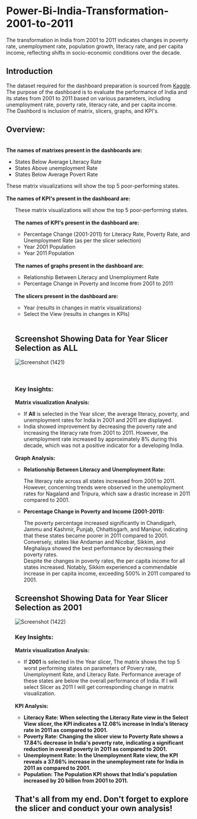 # Power-Bi-India-Transformation-2001-to-2011
The transformation in India from 2001 to 2011 indicates changes in poverty rate, unemployment rate, population growth, literacy rate, and per capita income, reflecting shifts in socio-economic conditions over the decade.
<h2>Introduction</h2>
The dataset required for the dashboard preparation is sourced from <a href= 'https://www.kaggle.com/datasets/gokulrajkmv/indian-statewise-data-from-rbi'>Kaggle</a>. The purpose of the dashboard is to evaluate the performance of India and its states from 2001 to 2011 based on various parameters, including unemployment rate, poverty rate, literacy rate, and per capita income.
</br>
The Dashbord is inclusion of matrix, slicers, graphs, and KPI's.
<h2>Overview:</h2>
</br>
<b>The names of matrixes present in the dashboards are:</b>
</br>
<ul>
  <li>States Below Average Literacy Rate</li>
  <li>States Above unemployment Rate</li>
  <li>States Below Average Povert Rate</li>
</ul>
These matrix visualizations will show the top 5 poor-performing states.
</br>
</br>
<b>The names of KPI's present in the dashboard are:</b>
</br>
<ul>
These matrix visualizations will show the top 5 poor-performing states.
</br>
</br>
<b>The names of KPI's present in the dashboard are:</b>
</br>
<ul>
  <li>Percentage Change (2001-2011) for Literacy Rate, Poverty Rate, and Unemployment Rate (as per the slicer selection)</li>
  <li>Year 2001 Population</li>
  <li>Year 2011 Population</li>
</ul>
</br>
<b>The names of graphs present in the dashboard are:</b>
</br>
<ul>
  <li>Relationship Between Literacy and Unemployment Rate</li>
  <li>Percentage Change in Poverty and Income from 2001 to 2011</li>
</ul>
</br>
<b>The slicers present in the dashboard are:</b>
<ul>
  <li>Year (results in changes in matrix visualizations)</li>
  <li>Select the View (results in changes in KPIs)</li>
</ul>
</br>
<h2>Screenshot Showing Data for Year Slicer Selection as ALL</h2>


![Screenshot (1421)](https://github.com/Priy-Sharma/Power-Bi-India-Transformation-2001-to-2011/assets/161149109/465494c3-ab78-4685-95fb-1b10237f744c)


</br>
<h3>Key Insights:</h3>
<b> Matrix visualization Analysis: </b>
</br>
<ul>
<li>If <b>All</b> is selected in the Year slicer, the average literacy, poverty, and unemployment rates for India in 2001 and 2011 are displayed.</li>
<li>India showed improvement by decreasing the poverty rate and increasing the literacy rate from 2001 to 2011. However, the unemployment rate increased by approximately 8% during this decade, which was not a positive indicator for a developing India.</li>
  
</ul>
</br>
<b>Graph Analysis:</b>
</br>
<ul>
  <li><b>Relationship Between Literacy and Unemployment Rate:</b></li>
  <p>The literacy rate across all states increased from 2001 to 2011. However, concerning trends were observed in the unemployment rates for Nagaland and Tripura, which saw a drastic increase in 2011 compared to 2001.</p>
  <li><b>Percentage Change in Poverty and Income (2001-2011):</b></li>
  <p>The poverty percentage increased significantly in Chandigarh, Jammu and Kashmir, Punjab, Chhattisgarh, and Manipur, indicating that these states became poorer in 2011 compared to 2001. Conversely, states like Andaman and Nicobar, Sikkim, and Meghalaya showed the best performance by decreasing their poverty rates.
</br>
Despite the changes in poverty rates, the per capita income for all states increased. Notably, Sikkim experienced a commendable increase in per capita income, exceeding 500% in 2011 compared to 2001.
</p>
</ul>

<h2>Screenshot Showing Data for Year Slicer Selection as 2001</h2>

![Screenshot (1422)](https://github.com/Priy-Sharma/Power-Bi-Dashboard-/assets/161149109/aa631923-1c3a-4fad-8eeb-851a3413060e)
</br>
<h3>Key Insights:</h3>
<b> Matrix visualization Analysis: </b>
</br>
<ul>
  <li>If <b>2001</b> is selected in the Year slicer, The matrix shows the top 5 worst performing states on parameters of Povery rate, Unemployment Rate, and Literacy Rate. Performance average of these states are below the overall performance of India. If I will select Slicer as 2011 I will get corresponding change in matrix visualization.  </li>
</ul>
</br>
<b> KPI Analysis: </b>
</br>
<ul>
 <li><b>Literacy Rate:<b> When selecting the Literacy Rate view in the Select View slicer, the KPI indicates a 12.08% increase in India's literacy rate in 2011 as compared to 2001.</li>
 <li><b>Poverty Rate:<b> Changing the slicer view to Poverty Rate shows a 17.84% decrease in India's poverty rate, indicating a significant reduction in overall poverty in 2011 as compared to 2001.</li>
 <li><b>Unemployment Rate:<b> In the Unemployment Rate view, the KPI reveals a 37.66% increase in the unemployment rate for India in 2011 as compared to 2001.</li>
 <li><b>Population:<b> The Population KPI shows that India's population increased by 20 billion from 2001 to 2011.</li>
</ul>

<h2>That's all from my end. Don't forget to explore the slicer and conduct your own analysis!</h2>
